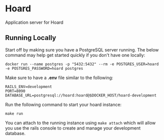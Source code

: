# Hoard

Application server for Hoard



## Running Locally

Start off by making sure you have a PostgreSQL server running. The below command may help get started quickly if you don't have one locally:

```
docker run --name postgres -p "5432:5432" --rm -e POSTGRES_USER=hoard -e POSTGRES_PASSWORD=hoard postgres
```

Make sure to have a **.env** file similar to the following:

```
RAILS_ENV=development
PORT=8090
DATABASE_URL=postgresql://hoard:hoard@$DOCKER_HOST/hoard-development
```

Run the following command to start your hoard instance:

```
make run
```

You can attach to the running instance using `make attach` which will allow you use the rails console to create and manage your development database.
